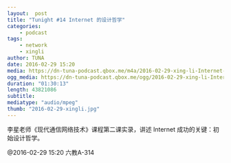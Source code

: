 ```yaml
---
layout:  post
title: "Tunight #14 Internet 的设计哲学"
categories:
    - podcast
tags:
    - network
    - xingli
author: TUNA
date: 2016-02-29 15:20
media: https://dn-tuna-podcast.qbox.me/m4a/2016-02-29-xing-li-Internet-Design.m4a
ogg_media: https://dn-tuna-podcast.qbox.me/ogg/2016-02-29-xing-li-Internet-Design.ogg
duration: "01:30:13"
length: 43821086
subtitle: 
mediatype: "audio/mpeg"
thumb: "2016-02-29-xingli.jpg"
---
```


李星老师《现代通信网络技术》课程第二课实录，讲述 Internet 成功的关键：初始设计哲学。

@2016-02-29 15:20 六教A-314

